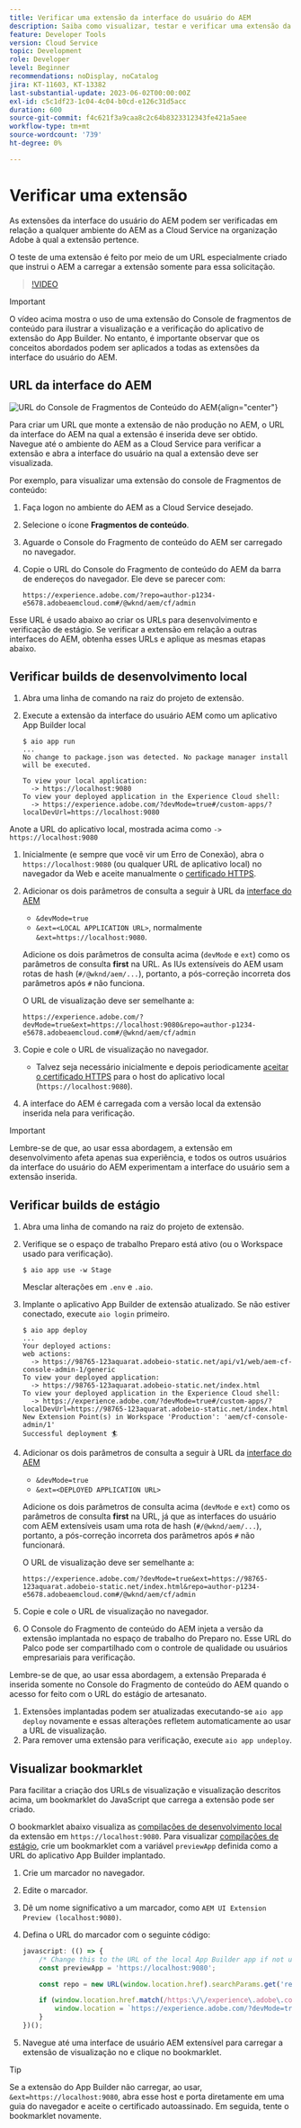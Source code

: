 ```yaml
---
title: Verificar uma extensão da interface do usuário do AEM
description: Saiba como visualizar, testar e verificar uma extensão da interface do usuário do AEM antes de implantar na produção.
feature: Developer Tools
version: Cloud Service
topic: Development
role: Developer
level: Beginner
recommendations: noDisplay, noCatalog
jira: KT-11603, KT-13382
last-substantial-update: 2023-06-02T00:00:00Z
exl-id: c5c1df23-1c04-4c04-b0cd-e126c31d5acc
duration: 600
source-git-commit: f4c621f3a9caa8c2c64b8323312343fe421a5aee
workflow-type: tm+mt
source-wordcount: '739'
ht-degree: 0%

---
```


# Verificar uma extensão

As extensões da interface do usuário do AEM podem ser verificadas em relação a qualquer ambiente do AEM as a Cloud Service na organização Adobe à qual a extensão pertence.

O teste de uma extensão é feito por meio de um URL especialmente criado que instrui o AEM a carregar a extensão somente para essa solicitação.

>[!VIDEO](https://video.tv.adobe.com/v/3412877?quality=12&learn=on)

>[!IMPORTANT]
>
> O vídeo acima mostra o uso de uma extensão do Console de fragmentos de conteúdo para ilustrar a visualização e a verificação do aplicativo de extensão do App Builder. No entanto, é importante observar que os conceitos abordados podem ser aplicados a todas as extensões da interface do usuário do AEM.

## URL da interface do AEM

![URL do Console de Fragmentos de Conteúdo do AEM](./assets/verify/content-fragment-console-url.png){align="center"}

Para criar um URL que monte a extensão de não produção no AEM, o URL da interface do AEM na qual a extensão é inserida deve ser obtido. Navegue até o ambiente do AEM as a Cloud Service para verificar a extensão e abra a interface do usuário na qual a extensão deve ser visualizada.

Por exemplo, para visualizar uma extensão do console de Fragmentos de conteúdo:

1. Faça logon no ambiente do AEM as a Cloud Service desejado.
1. Selecione o ícone __Fragmentos de conteúdo__.
1. Aguarde o Console do Fragmento de conteúdo do AEM ser carregado no navegador.
1. Copie o URL do Console do Fragmento de conteúdo do AEM da barra de endereços do navegador. Ele deve se parecer com:

   ```
   https://experience.adobe.com/?repo=author-p1234-e5678.adobeaemcloud.com#/@wknd/aem/cf/admin
   ```

Esse URL é usado abaixo ao criar os URLs para desenvolvimento e verificação de estágio. Se verificar a extensão em relação a outras interfaces do AEM, obtenha esses URLs e aplique as mesmas etapas abaixo.

## Verificar builds de desenvolvimento local

1. Abra uma linha de comando na raiz do projeto de extensão.
1. Execute a extensão da interface do usuário AEM como um aplicativo App Builder local

   ```shell
   $ aio app run
   ...
   No change to package.json was detected. No package manager install will be executed.
   
   To view your local application:
     -> https://localhost:9080
   To view your deployed application in the Experience Cloud shell:
     -> https://experience.adobe.com/?devMode=true#/custom-apps/?localDevUrl=https://localhost:9080
   ```

Anote a URL do aplicativo local, mostrada acima como `-> https://localhost:9080`

1. Inicialmente (e sempre que você vir um Erro de Conexão), abra o `https://localhost:9080` (ou qualquer URL de aplicativo local) no navegador da Web e aceite manualmente o [certificado HTTPS](https://developer.adobe.com/uix/docs/services/aem-cf-console-admin/extension-development/#accepting-the-certificate-first-time-users).
1. Adicionar os dois parâmetros de consulta a seguir à URL da [interface do AEM](#aem-ui-url)
   + `&devMode=true`
   + `&ext=<LOCAL APPLICATION URL>`, normalmente `&ext=https://localhost:9080`.

   Adicione os dois parâmetros de consulta acima (`devMode` e `ext`) como os parâmetros de consulta __first__ na URL. As IUs extensíveis do AEM usam rotas de hash (`#/@wknd/aem/...`), portanto, a pós-correção incorreta dos parâmetros após `#` não funciona.

   O URL de visualização deve ser semelhante a:

   ```
   https://experience.adobe.com/?devMode=true&ext=https://localhost:9080&repo=author-p1234-e5678.adobeaemcloud.com#/@wknd/aem/cf/admin
   ```

1. Copie e cole o URL de visualização no navegador.

   + Talvez seja necessário inicialmente e depois periodicamente [aceitar o certificado HTTPS](https://developer.adobe.com/uix/docs/services/aem-cf-console-admin/extension-development/#accepting-the-certificate-first-time-users) para o host do aplicativo local (`https://localhost:9080`).

1. A interface do AEM é carregada com a versão local da extensão inserida nela para verificação.

>[!IMPORTANT]
>
>Lembre-se de que, ao usar essa abordagem, a extensão em desenvolvimento afeta apenas sua experiência, e todos os outros usuários da interface do usuário do AEM experimentam a interface do usuário sem a extensão inserida.

## Verificar builds de estágio

1. Abra uma linha de comando na raiz do projeto de extensão.
1. Verifique se o espaço de trabalho Preparo está ativo (ou o Workspace usado para verificação).

   ```shell
   $ aio app use -w Stage
   ```

   Mesclar alterações em `.env` e `.aio`.

1. Implante o aplicativo App Builder de extensão atualizado. Se não estiver conectado, execute `aio login` primeiro.

   ```shell
   $ aio app deploy
   ...
   Your deployed actions:
   web actions:
     -> https://98765-123aquarat.adobeio-static.net/api/v1/web/aem-cf-console-admin-1/generic 
   To view your deployed application:
     -> https://98765-123aquarat.adobeio-static.net/index.html
   To view your deployed application in the Experience Cloud shell:
     -> https://experience.adobe.com/?devMode=true#/custom-apps/?localDevUrl=https://98765-123aquarat.adobeio-static.net/index.html
   New Extension Point(s) in Workspace 'Production': 'aem/cf-console-admin/1'
   Successful deployment 🏄
   ```

1. Adicionar os dois parâmetros de consulta a seguir à URL da [interface do AEM](#aem-ui-url)
   + `&devMode=true`
   + `&ext=<DEPLOYED APPLICATION URL>`

   Adicione os dois parâmetros de consulta acima (`devMode` e `ext`) como os parâmetros de consulta __first__ na URL, já que as interfaces do usuário com AEM extensíveis usam uma rota de hash (`#/@wknd/aem/...`), portanto, a pós-correção incorreta dos parâmetros após `#` não funcionará.

   O URL de visualização deve ser semelhante a:

   ```
   https://experience.adobe.com/?devMode=true&ext=https://98765-123aquarat.adobeio-static.net/index.html&repo=author-p1234-e5678.adobeaemcloud.com#/@wknd/aem/cf/admin
   ```

1. Copie e cole o URL de visualização no navegador.
1. O Console do Fragmento de conteúdo do AEM injeta a versão da extensão implantada no espaço de trabalho do Preparo no. Esse URL do Palco pode ser compartilhado com o controle de qualidade ou usuários empresariais para verificação.

Lembre-se de que, ao usar essa abordagem, a extensão Preparada é inserida somente no Console do Fragmento de conteúdo do AEM quando o acesso for feito com o URL do estágio de artesanato.

1. Extensões implantadas podem ser atualizadas executando-se `aio app deploy` novamente e essas alterações refletem automaticamente ao usar a URL de visualização.
1. Para remover uma extensão para verificação, execute `aio app undeploy`.

## Visualizar bookmarklet

Para facilitar a criação dos URLs de visualização e visualização descritos acima, um bookmarklet do JavaScript que carrega a extensão pode ser criado.

O bookmarklet abaixo visualiza as [compilações de desenvolvimento local](#verify-local-development-builds) da extensão em `https://localhost:9080`. Para visualizar [compilações de estágio](#verify-stage-builds), crie um bookmarklet com a variável `previewApp` definida como a URL do aplicativo App Builder implantado.

1. Crie um marcador no navegador.
1. Edite o marcador.
1. Dê um nome significativo a um marcador, como `AEM UI Extension Preview (localhost:9080)`.
1. Defina o URL do marcador com o seguinte código:

   ```javascript
   javascript: (() => {
       /* Change this to the URL of the local App Builder app if not using https://localhost:9080 */
       const previewApp = 'https://localhost:9080';
   
       const repo = new URL(window.location.href).searchParams.get('repo');
   
       if (window.location.href.match(/https:\/\/experience\.adobe\.com\/.*\/aem\/cf\/(editor|admin)\/.*/i)) {
           window.location = `https://experience.adobe.com/?devMode=true&ext=${previewApp}&repo=${repo}${window.location.hash}`;
       } 
   })();
   ```

1. Navegue até uma interface de usuário AEM extensível para carregar a extensão de visualização no e clique no bookmarklet.

>[!TIP]
>
> Se a extensão do App Builder não carregar, ao usar, `&ext=https://localhost:9080`, abra esse host e porta diretamente em uma guia do navegador e aceite o certificado autoassinado. Em seguida, tente o bookmarklet novamente.
